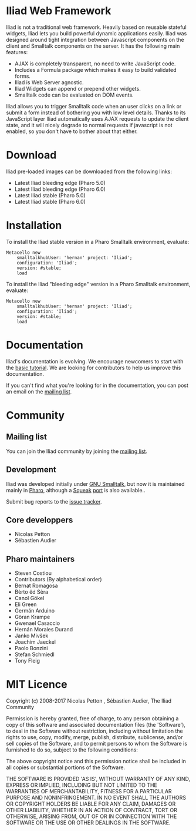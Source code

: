 # Iliad Web Framework

Iliad is not a traditional web framework. Heavily based on reusable stateful widgets, Iliad lets you build powerful dynamic applications easily. Iliad was designed around tight integration between Javascript components on the client and Smalltalk components on the server. It has the following main features:

- AJAX is completely transparent, no need to write JavaScript code.
- Includes a Formula package which makes it easy to build validated forms.
- Iliad is Web Server agnostic.
- Iliad Widgets can append or prepend other widgets.
- Smalltalk code can be evaluated on DOM events.

Iliad allows you to trigger Smalltalk code when an user clicks on a link or submit a form instead of bothering you with low level details. Thanks to its JavaScript layer Iliad automatically uses AJAX requests to update the client state, and it will nicely degrade to normal requests if javascript is not enabled, so you don't have to bother about that either.

# Download

Iliad pre-loaded images can be downloaded from the following links:

- Latest Iliad bleeding edge (Pharo 5.0)
- Latest Iliad bleeding edge (Pharo 6.0)
- Latest Iliad stable (Pharo 5.0)
- Latest Iliad stable (Pharo 6.0) 


# Installation

To install the Iliad stable version in a Pharo Smalltalk environment, evaluate:

```smalltalk
Metacello new
    smalltalkhubUser: 'hernan' project: 'Iliad';
    configuration: 'Iliad';
    version: #stable;
    load
```

To install the Iliad "bleeding edge" version in a Pharo Smalltalk environment, evaluate:

```smalltalk
Metacello new
    smalltalkhubUser: 'hernan' project: 'Iliad';
    configuration: 'Iliad';
    version: #stable;
    load
```

# Documentation

Iliad's documentation is evolving. We encourage newcomers to start with the [basic tutorial](http://web.archive.org/web/20130618134016/http://www.iliadproject.org:80/pages/Documentation/Getting-started). We are looking for contributors to help us improve this documentation.

If you can't find what you're looking for in the documentation, you can post an email on the [mailing list](http://groups.google.com/group/iliad).

# Community

## Mailing list

You can join the Iliad community by joining the [mailing list](http://groups.google.com/group/iliad).

## Development

Iliad was developed initially under [GNU Smalltalk](http://smalltalk.gnu.org/ "GNU Smalltalk"), but now it is maintained mainly in [Pharo](http://www.pharo.org), although a [Squeak](http://squeak.org/) [port](http://squeaksource.com/IliadDev/) is also available..

Submit bug reports to the [issue tracker](https://github.com/iliadproject/iliadproject.github.io/issues).

## Core developpers

- Nicolas Petton
- Sébastien Audier

## Pharo maintainers

- Steven Costiou
- Contributors (By alphabetical order)
- Bernat Romagosa
- Bèrto ëd Sèra
- Canol Gökel
- Eli Green
- Germán Arduino
- Göran Krampe
- Gwenael Casaccio
- Hernán Morales Durand
- Janko Mivšek
- Joachim Jaeckel
- Paolo Bonzini
- Stefan Schmiedl
- Tony Fleig

# MIT Licence

Copyright (c) 2008-2017 Nicolas Petton , Sébastien Audier, The Iliad Community

Permission is hereby granted, free of charge, to any person obtaining a copy of this software and associated documentation files (the 'Software'), to deal in the Software without restriction, including without limitation the rights to use, copy, modify, merge, publish, distribute, sublicense, and/or sell copies of the Software, and to permit persons to whom the Software is furnished to do so, subject to the following conditions:

The above copyright notice and this permission notice shall be included in all copies or substantial portions of the Software.

THE SOFTWARE IS PROVIDED 'AS IS', WITHOUT WARRANTY OF ANY KIND, EXPRESS OR IMPLIED, INCLUDING BUT NOT LIMITED TO THE WARRANTIES OF MERCHANTABILITY, FITNESS FOR A PARTICULAR PURPOSE AND NONINFRINGEMENT. IN NO EVENT SHALL THE AUTHORS OR COPYRIGHT HOLDERS BE LIABLE FOR ANY CLAIM, DAMAGES OR OTHER LIABILITY, WHETHER IN AN ACTION OF CONTRACT, TORT OR OTHERWISE, ARISING FROM, OUT OF OR IN CONNECTION WITH THE SOFTWARE OR THE USE OR OTHER DEALINGS IN THE SOFTWARE. 